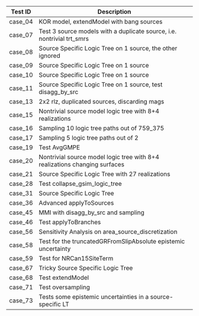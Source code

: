 | Test ID | Description                                                                |
|---------|----------------------------------------------------------------------------|
| case_04 | KOR model, extendModel with bang sources                                   |
| case_07 | Test 3 source models with a duplicate source, i.e. nontrivial trt_smrs     |
| case_08 | Source Specific Logic Tree on 1 source, the other ignored                  |
| case_09 | Source Specific Logic Tree on 1 source                                     |
| case_10 | Source Specific Logic Tree on 1 source                                     |
| case_11 | Source Specific Logic Tree on 1 source, test disagg_by_src                 |
| case_13 | 2x2 rlz, duplicated sources, discarding mags                               |
| case_15 | Nontrivial source model logic tree with 8+4 realizations                   |
| case_16 | Sampling 10 logic tree paths out of 759_375                                |
| case_17 | Sampling 5 logic tree paths out of 2                                       |
| case_19 | Test AvgGMPE                                                               |
| case_20 | Nontrivial source model logic tree with 8+4 realizations changing surfaces |
| case_21 | Source Specific Logic Tree with 27 realizations                            |
| case_28 | Test collapse_gsim_logic_tree                                              |
| case_31 | Source Specific Logic Tree                                                 |
| case_36 | Advanced applyToSources                                                    |
| case_45 | MMI with disagg_by_src and sampling                                        |
| case_46 | Test applyToBranches                                                       |
| case_56 | Sensitivity Analysis on area_source_discretization                         |
| case_58 | Test for the truncatedGRFromSlipAbsolute epistemic uncertainty             |
| case_59 | Test for NRCan15SiteTerm                                                   |
| case_67 | Tricky Source Specific Logic Tree                                          |
| case_68 | Test extendModel                                                           |
| case_71 | Test oversampling                                                          |
| case_73 | Tests some epistemic uncertainties in a source-specific LT                 |
